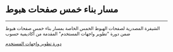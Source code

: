 # مسار بناء خمس صفحات هبوط
-------

الشيفرة المصدرية لصفحات الهبوط الخمس الخاصة بمسار بناء خمس صفحات هبوط ضمن دورة "تطوير واجهات المستخدم" المقدمة من أكاديمية حسوب

[دورة تطوير واجهات المستخدم](https://academy.hsoub.com/learn/front-end-web-development/)